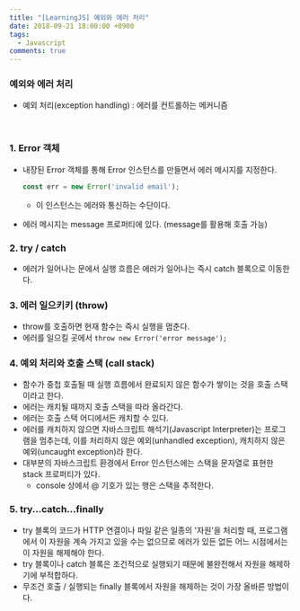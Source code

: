 ```yaml
---
title: "[LearningJS] 예외와 에러 처리"
date: 2018-09-21 18:00:00 +0900
tags:
  - Javascript
comments: true
---
```


### 예외와 에러 처리

- 예외 처리(exception handling) : 에러를 컨트롤하는 메커니즘

<br/>

### 1. Error 객체

- 내장된 Error 객체를 통해 Error 인스턴스를 만들면서 에러 메시지를 지정한다.

  ```js
  const err = new Error('invalid email');
  ```

  - 이 인스턴스는 에러와 통신하는 수단이다.

- 에러 메시지는 message 프로퍼티에 있다. (message를 활용해 호출 가능)

### 2. try / catch

- 에러가 일어나는 문에서 실행 흐름은 에러가 일어나는 즉시 catch 블록으로 이동한다.

### 3. 에러 일으키키 (throw)

- throw를 호출하면 현재 함수는 즉시 실행을 멈춘다.
- 에러를 일으킬 곳에서 `throw new Error('error message');`

### 4. 예외 처리와 호출 스택 (call stack)

- 함수가 중첩 호출될 때 실행 흐름에서 완료되지 않은 함수가 쌓이는 것을 호출 스택이라고 한다.
- 에러는 캐치될 때까지 호출 스택을 따라 올라간다.
- 에러는 호출 스택 어디에서든 캐치할 수 있다.
- 에러를 캐치하지 않으면 자바스크립트 해석기(Javascript Interpreter)는 프로그램을 멈추는데, 이를 처리하지 않은 예외(unhandled exception), 캐치하지 않은 예외(uncaught exception)라 한다.
- 대부분의 자바스크립트 환경에서 Error 인스턴스에는 스택을 문자열로 표현한 stack 프로퍼티가 있다.
  - console 상에서 @ 기호가 있는 행은 스택을 추적한다.

### 5. try...catch...finally

- try 블록의 코드가 HTTP 연결이나 파일 같은 일종의 '자원'을 처리할 때, 프로그램에서 이 자원을 계속 가지고 있을 수는 없으므로 에러가 있든 없든 어느 시점에서는 이 자원을 해제해야 한다.
- try 블록이나 catch 블록은 조건적으로 실행되기 때문에 불완전해서 자원을 해제하기에 부적합하다.
- 무조건 호출 / 실행되는 finally 블록에서 자원을 해제하는 것이 가장 올바른 방법이다.